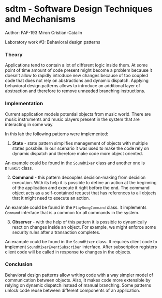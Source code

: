 # sdtm - Software Design Techniques and Mechanisms

Author: FAF-193 Miron Cristian-Catalin  

Laboratory work #3: Behavioral design patterns

### Theory

Applications tend to contain a lot of different logic inside them. At some point of time amount of code present might
become a problem because it doesn't allow to rapidly introduce new changes because of too coupled code that does not
rely on abstractions and dynamic dispatch. Applying behavioral design patterns allows to introduce an additional layer
of abstraction and therefore to remove unneeded branching instructions.

### Implementation

Current application models potential objects from music world.
There are music instruments and music players present in the system that are interacting in some way.

In this lab the following patterns were implemented:

1. **State** - state pattern simplifies management of objects with multiple states possbile. In our scenario it was used
to make the code rely on dynamic dispatch and therefore make code more object oriented.

An example could be found in the `SoundMixer` class and another one is `DrumKit` class.

2. **Command** - this pattern decouples decision-making from decision execution. With its help it is possible to define
an action at the beginning of the application amd execute it right before the end. The command object acts as a
self-contained request that has references to all objects that it might need to execute an action.

An example could be found in the `PlaySongCommand` class. It implements `Command` interface that is a common for all
commands in the system.

3. **Observer** - with the help of this pattern it is possible to dynamically react on changes inside an object. For
example, we might enforce some security rules after a transaction completes.

An example could be found in the `SoundMixer` class. It requires client code to implement `SoundMixerEventSubscriber`
interface. After subscription registers client code will be called in response to changes in the objects.

### Conclusion

Behavioral design patterns allow writing code with a way simpler model of communication between objects. Also, it makes
code more extensible by relying on dynamic dispatch instead of manual branching. Some patterns unlock code reuse between
different components of an application.
